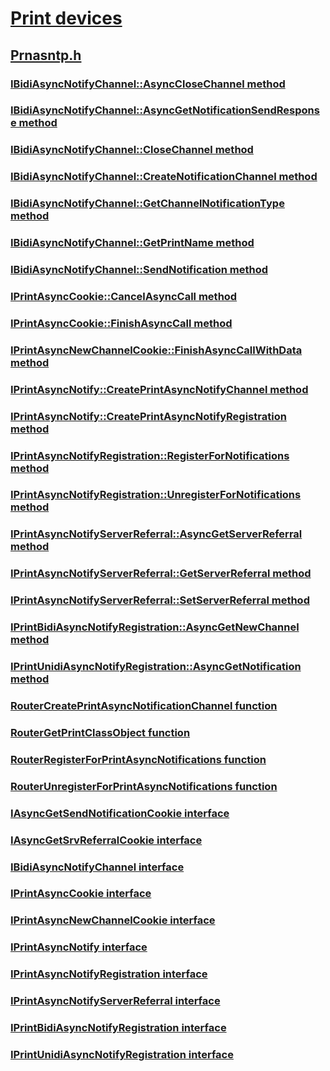 # [Print devices](../_print/index.md)
## [Prnasntp.h](index.md)
### [IBidiAsyncNotifyChannel::AsyncCloseChannel method](../prnasntp/nf-prnasntp-ibidiasyncnotifychannel-asyncclosechannel.md)
### [IBidiAsyncNotifyChannel::AsyncGetNotificationSendResponse method](../prnasntp/nf-prnasntp-ibidiasyncnotifychannel-asyncgetnotificationsendresponse.md)
### [IBidiAsyncNotifyChannel::CloseChannel method](../prnasntp/nf-prnasntp-ibidiasyncnotifychannel-closechannel.md)
### [IBidiAsyncNotifyChannel::CreateNotificationChannel method](../prnasntp/nf-prnasntp-ibidiasyncnotifychannel-createnotificationchannel.md)
### [IBidiAsyncNotifyChannel::GetChannelNotificationType method](../prnasntp/nf-prnasntp-ibidiasyncnotifychannel-getchannelnotificationtype.md)
### [IBidiAsyncNotifyChannel::GetPrintName method](../prnasntp/nf-prnasntp-ibidiasyncnotifychannel-getprintname.md)
### [IBidiAsyncNotifyChannel::SendNotification method](../prnasntp/nf-prnasntp-ibidiasyncnotifychannel-sendnotification.md)
### [IPrintAsyncCookie::CancelAsyncCall method](../prnasntp/nf-prnasntp-iprintasynccookie-cancelasynccall.md)
### [IPrintAsyncCookie::FinishAsyncCall method](../prnasntp/nf-prnasntp-iprintasynccookie-finishasynccall.md)
### [IPrintAsyncNewChannelCookie::FinishAsyncCallWithData method](../prnasntp/nf-prnasntp-iprintasyncnewchannelcookie-finishasynccallwithdata.md)
### [IPrintAsyncNotify::CreatePrintAsyncNotifyChannel method](../prnasntp/nf-prnasntp-iprintasyncnotify-createprintasyncnotifychannel.md)
### [IPrintAsyncNotify::CreatePrintAsyncNotifyRegistration method](../prnasntp/nf-prnasntp-iprintasyncnotify-createprintasyncnotifyregistration.md)
### [IPrintAsyncNotifyRegistration::RegisterForNotifications method](../prnasntp/nf-prnasntp-iprintasyncnotifyregistration-registerfornotifications.md)
### [IPrintAsyncNotifyRegistration::UnregisterForNotifications method](../prnasntp/nf-prnasntp-iprintasyncnotifyregistration-unregisterfornotifications.md)
### [IPrintAsyncNotifyServerReferral::AsyncGetServerReferral method](../prnasntp/nf-prnasntp-iprintasyncnotifyserverreferral-asyncgetserverreferral.md)
### [IPrintAsyncNotifyServerReferral::GetServerReferral method](../prnasntp/nf-prnasntp-iprintasyncnotifyserverreferral-getserverreferral.md)
### [IPrintAsyncNotifyServerReferral::SetServerReferral method](../prnasntp/nf-prnasntp-iprintasyncnotifyserverreferral-setserverreferral.md)
### [IPrintBidiAsyncNotifyRegistration::AsyncGetNewChannel method](../prnasntp/nf-prnasntp-iprintbidiasyncnotifyregistration-asyncgetnewchannel.md)
### [IPrintUnidiAsyncNotifyRegistration::AsyncGetNotification method](../prnasntp/nf-prnasntp-iprintunidiasyncnotifyregistration-asyncgetnotification.md)
### [RouterCreatePrintAsyncNotificationChannel function](../prnasntp/nf-prnasntp-routercreateprintasyncnotificationchannel.md)
### [RouterGetPrintClassObject function](../prnasntp/nf-prnasntp-routergetprintclassobject.md)
### [RouterRegisterForPrintAsyncNotifications function](../prnasntp/nf-prnasntp-routerregisterforprintasyncnotifications.md)
### [RouterUnregisterForPrintAsyncNotifications function](../prnasntp/nf-prnasntp-routerunregisterforprintasyncnotifications.md)
### [IAsyncGetSendNotificationCookie interface](../prnasntp/nn-prnasntp-iasyncgetsendnotificationcookie.md)
### [IAsyncGetSrvReferralCookie interface](../prnasntp/nn-prnasntp-iasyncgetsrvreferralcookie.md)
### [IBidiAsyncNotifyChannel interface](../prnasntp/nn-prnasntp-ibidiasyncnotifychannel.md)
### [IPrintAsyncCookie interface](../prnasntp/nn-prnasntp-iprintasynccookie.md)
### [IPrintAsyncNewChannelCookie interface](../prnasntp/nn-prnasntp-iprintasyncnewchannelcookie.md)
### [IPrintAsyncNotify interface](../prnasntp/nn-prnasntp-iprintasyncnotify.md)
### [IPrintAsyncNotifyRegistration interface](../prnasntp/nn-prnasntp-iprintasyncnotifyregistration.md)
### [IPrintAsyncNotifyServerReferral interface](../prnasntp/nn-prnasntp-iprintasyncnotifyserverreferral.md)
### [IPrintBidiAsyncNotifyRegistration interface](../prnasntp/nn-prnasntp-iprintbidiasyncnotifyregistration.md)
### [IPrintUnidiAsyncNotifyRegistration interface](../prnasntp/nn-prnasntp-iprintunidiasyncnotifyregistration.md)
